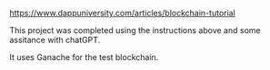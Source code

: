 https://www.dappuniversity.com/articles/blockchain-tutorial

This project was completed using the instructions above and some assitance with chatGPT.

It uses Ganache for the test blockchain. 

